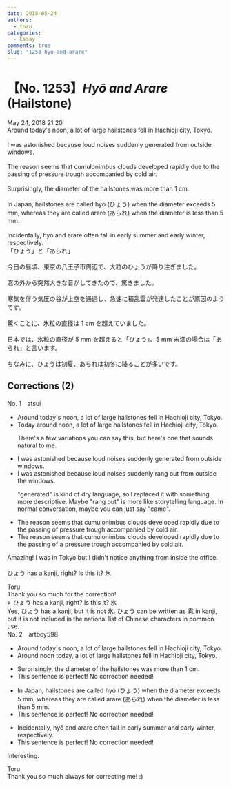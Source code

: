 ```yaml
---
date: 2018-05-24
authors:
  - toru
categories:
  - Essay
comments: true
slug: "1253_hyo-and-arare"
---
```


# 【No. 1253】<strong><em>Hyō and Arare</strong></em> (Hailstone)
<div class="date">May 24, 2018 21:20</div>
<div id="post"><div id="body_show_ori">
Around today's noon, a lot of large hailstones fell in Hachioji city, Tokyo.<br/><br/>I was astonished because loud noises suddenly generated from outside windows.<br/><br/>The reason seems that cumulonimbus clouds developed rapidly due to the passing of pressure trough accompanied by cold air.<br/><br/>Surprisingly, the diameter of the hailstones was more than 1 cm.<br/><br/>In Japan, hailstones are called hyō (ひょう) when the diameter exceeds 5 mm, whereas they are called arare (あられ) when the diameter is less than 5 mm.<br/><br/>Incidentally, hyō and arare often fall in early summer and early winter, respectively.
</div></div>

<!-- more -->

<div id="post_ja"><div id="body_show_mo">
「ひょう」と「あられ」<br/><br/>今日の昼頃、東京の八王子市周辺で、大粒のひょうが降り注ぎました。<br/><br/>窓の外から突然大きな音がしてきたので、驚きました。<br/><br/>寒気を伴う気圧の谷が上空を通過し、急速に積乱雲が発達したことが原因のようです。<br/><br/>驚くことに、氷粒の直径は 1 cm を超えていました。<br/><br/>日本では、氷粒の直径が 5 mm を超えると「ひょう」、5 mm 未満の場合は「あられ」と言います。<br/><br/>ちなみに、ひょうは初夏、あられは初冬に降ることが多いです。
</div></div>

## Corrections (2)
<div id="block"><div class="first_name"> No. 1　<span class="just_name">atsui</span></div><div id="block2">
<ul class="correction_field">
<li class="incorrect">Around today's noon, a lot of large hailstones fell in Hachioji city, Tokyo.</li>
<li class="corrected correct">
<span class="f_blue">Today around noon</span>, a lot of large hailstones fell in Hachioji city, Tokyo.
<p class="correction_comment">There's a few variations you can say this, but here's one that sounds natural to me.</p>
</li>
</ul>
<ul class="correction_field">
<li class="incorrect">I was astonished because loud noises suddenly generated from outside windows.</li>
<li class="corrected correct">
I was astonished because loud noises suddenly <span class="f_blue">rang out </span>from outside <span class="f_blue">the</span> windows.
<p class="correction_comment">"generated" is kind of dry language, so I replaced it with something more descriptive. Maybe "rang out" is more like storytelling language. In normal conversation, maybe you can just say "came".</p>
</li>
</ul>
<ul class="correction_field">
<li class="incorrect">The reason seems that cumulonimbus clouds developed rapidly due to the passing of pressure trough accompanied by cold air.</li>
<li class="corrected correct">
The reason seems that cumulonimbus clouds developed rapidly due to the passing of <span class="f_blue">a</span> pressure trough accompanied by cold air.
</li>
</ul>
<p class="comment_small">
 Amazing! I was in Tokyo but I didn't notice anything from inside the office.
 <br/>
 <br/>
 ひょう has a kanji, right? Is this it? 氷
</p>

</div><div class="name"><span class="just_name">Toru</span><br>
Thank you so much for the correction!<br/>&gt; ひょう has a kanji, right? Is this it? 氷<br/>Yes, ひょう has a kanji, but it is not 氷. ひょう can be written as 雹 in kanji, but it is not included in the national list of Chinese characters in common use.
</div>
</div>
<div id="block"><div class="first_name"> No. 2　<span class="just_name">artboy598</span></div><div id="block2">
<ul class="correction_field">
<li class="incorrect">Around today's noon, a lot of large hailstones fell in Hachioji city, Tokyo.</li>
<li class="corrected correct">
<span class="f_blue">Around noon today,</span> a lot of large hailstones fell in Hachioji city, Tokyo.
</li>
</ul>
<ul class="correction_field">
<li class="incorrect">Surprisingly, the diameter of the hailstones was more than 1 cm.</li>
<li class="corrected perfect">This sentence is perfect! No correction needed!</li>
</ul>
<ul class="correction_field">
<li class="incorrect">In Japan, hailstones are called hyō (ひょう) when the diameter exceeds 5 mm, whereas they are called arare (あられ) when the diameter is less than 5 mm.</li>
<li class="corrected perfect">This sentence is perfect! No correction needed!</li>
</ul>
<ul class="correction_field">
<li class="incorrect">Incidentally, hyō and arare often fall in early summer and early winter, respectively.</li>
<li class="corrected perfect">This sentence is perfect! No correction needed!</li>
</ul>
<p class="comment_small">
 Interesting.
</p>

</div><div class="name"><span class="just_name">Toru</span><br>
Thank you so much always for correcting me! :)
</div>
</div>
